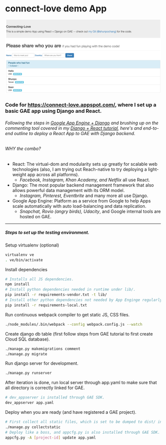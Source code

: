 # connect-love demo App
![alt text](https://github.com/shunpochang/file_dump/blob/master/images/connect_love_demo_img.png "connect-love demo")
### Code for https://connect-love.appspot.com/, where I set up a basic GAE app using Django and React.
###### Following the steps in [Google App Engine + Django](https://cloud.google.com/python/django/appengine) and brushing up on the commenting tool covered in my [Django + React tutorial](https://github.com/shunpochang/examples), here's and end-to-end outline to deploy a React App to GAE with Django backend.
###### WHY the combo?
* React: The virtual-dom and modularity sets up greatly for scalable web technologies (also, I am trying out Reach-native to try deploying a light-weight app across all platforms).
  * *Facebook, Instagram, Khan Academy, and Netflix* all use React.
* Django: The most popular backend management framework that also allows powerful data management with its ORM model.
  * *Instagram, Pinterest, Eventbrite* and many more all use Django.
* Google App Engine: Platform as a service from Google to help Apps scale automatically with auto load-balancing and data replication.
  * *Snapchat, Rovio (angry birds), Udacity*, and Google internal tools are hosted on GAE.

---

##### Steps to set up the testing environment.

Setup virtualenv (optional)
```bash
virtualenv ve
. ve/bin/activate
```

Install dependencies
```bash
# Installs all JS dependencies.
npm install
# Install python dependencies needed in runtime under lib/.
pip install -r requirements-vendor.txt -t lib/
# Install other python dependencies not needed by App Enginge regularly.
pip install -r requirements-local.txt
```

Run continuous webpack compiler to get static JS, CSS files.
```bash
./node_modules/.bin/webpack --config webpack.config.js --watch
```

Create django db table (first follow steps from GAE tutorial to first create Cloud SQL database).
```bash
./manage.py makemigrations comment
./manage.py migrate
```

Run django server for development.
```bash
./manage.py runserver
```

After iteration is done, run local server through app.yaml to make sure that all directory is correctly linked for GAE.
```bash
# dev_appserver is installed through GAE SDK.
dev_appserver app.yaml
```

Deploy when you are ready (and have registered a GAE project).
```bash
# First collect all static files, which is set to be dumped to dist/ in settings.py
./manage.py collectstatic
# Deploy like a boss, and appcfg.py is also installed through GAE SDK.
appcfg.py -A [project-id] update app.yaml
```
